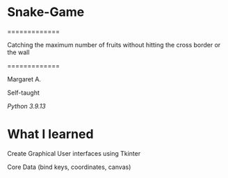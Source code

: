 # Snake-Game
=============

Catching the maximum number of fruits without hitting the cross border or the wall

=============

Margaret A.

Self-taught

*Python 3.9.13*

# What I learned

Create Graphical User interfaces using Tkinter

Core Data (bind keys, coordinates, canvas)
